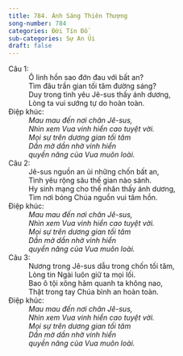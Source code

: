 ```yaml
---
title: 784. Ánh Sáng Thiên Thượng
song-number: 784
categories: Đời Tín Đồ
sub-categories: Sự An Ủi
draft: false
---
```

<dl><dt>Câu 1:</dt><dd data-verse="1">Ô linh hồn sao đớn đau với bất an? <br/>Tìm đâu trần gian tối tăm đường sáng? <br/>Duy trong tình yêu Jê-sus thấy ánh dương, <br/>Lòng ta vui sướng tự do hoàn toàn. </dd><dt>Điệp khúc:</dt><dd data-chorus="1"><em>Mau mau đến nơi chân Jê-sus, <br/>Nhìn xem Vua vinh hiển cao tuyệt vời. <br/>Mọi sự trên dương gian tối tăm <br/>Dần mờ dần nhờ vinh hiển <br/>quyền năng của Vua muôn loài. </em></dd><dt>Câu 2:</dt><dd data-verse="2">Jê-sus nguồn an ủi những chốn bất an, <br/>Tình yêu rộng sâu thế gian nào sánh. <br/>Hy sinh mạng cho thế nhân thấy ánh dương, <br/>Tìm nơi bóng Chúa nguồn vui tâm hồn. </dd><dt>Điệp khúc:</dt><dd data-chorus="1"><em>Mau mau đến nơi chân Jê-sus, <br/>Nhìn xem Vua vinh hiển cao tuyệt vời. <br/>Mọi sự trên dương gian tối tăm <br/>Dần mờ dần nhờ vinh hiển <br/>quyền năng của Vua muôn loài. </em></dd><dt>Câu 3:</dt><dd data-verse="3">Nương trong Jê-sus dẫu trong chốn tối tăm, <br/>Lòng tin Ngài luôn giữ ta mọi lối. <br/>Bao ô tội xông hãm quanh ta không nao, <br/>Thật trong tay Chúa bình an hoàn toàn. </dd><dt>Điệp khúc:</dt><dd data-chorus="1"><em>Mau mau đến nơi chân Jê-sus, <br/>Nhìn xem Vua vinh hiển cao tuyệt vời. <br/>Mọi sự trên dương gian tối tăm <br/>Dần mờ dần nhờ vinh hiển <br/>quyền năng của Vua muôn loài. </em></dd></dl>